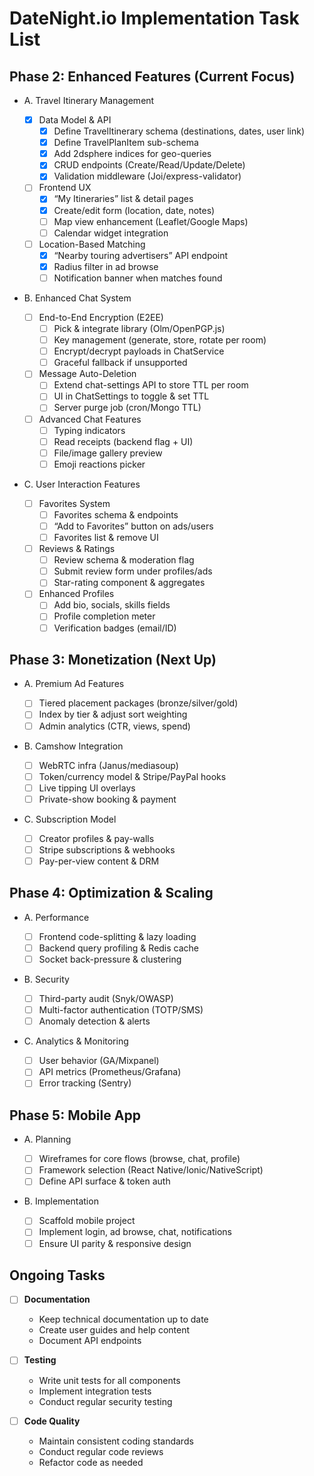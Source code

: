 # DateNight.io Implementation Task List

## Phase 2: Enhanced Features (Current Focus)

- A. Travel Itinerary Management

  - [x] Data Model & API
    - [x] Define TravelItinerary schema (destinations, dates, user link)
    - [x] Define TravelPlanItem sub-schema
    - [x] Add 2dsphere indices for geo-queries
    - [x] CRUD endpoints (Create/Read/Update/Delete)
    - [x] Validation middleware (Joi/express-validator)
  - [ ] Frontend UX
    - [x] “My Itineraries” list & detail pages
    - [x] Create/edit form (location, date, notes)
    - [ ] Map view enhancement (Leaflet/Google Maps)
    - [ ] Calendar widget integration
  - [ ] Location-Based Matching
    - [x] “Nearby touring advertisers” API endpoint
    - [x] Radius filter in ad browse
    - [ ] Notification banner when matches found

- B. Enhanced Chat System

  - [ ] End-to-End Encryption (E2EE)
    - [ ] Pick & integrate library (Olm/OpenPGP.js)
    - [ ] Key management (generate, store, rotate per room)
    - [ ] Encrypt/decrypt payloads in ChatService
    - [ ] Graceful fallback if unsupported
  - [ ] Message Auto-Deletion
    - [ ] Extend chat-settings API to store TTL per room
    - [ ] UI in ChatSettings to toggle & set TTL
    - [ ] Server purge job (cron/Mongo TTL)
  - [ ] Advanced Chat Features
    - [ ] Typing indicators
    - [ ] Read receipts (backend flag + UI)
    - [ ] File/image gallery preview
    - [ ] Emoji reactions picker

- C. User Interaction Features
  - [ ] Favorites System
    - [ ] Favorites schema & endpoints
    - [ ] “Add to Favorites” button on ads/users
    - [ ] Favorites list & remove UI
  - [ ] Reviews & Ratings
    - [ ] Review schema & moderation flag
    - [ ] Submit review form under profiles/ads
    - [ ] Star-rating component & aggregates
  - [ ] Enhanced Profiles
    - [ ] Add bio, socials, skills fields
    - [ ] Profile completion meter
    - [ ] Verification badges (email/ID)

## Phase 3: Monetization (Next Up)

- A. Premium Ad Features

  - [ ] Tiered placement packages (bronze/silver/gold)
  - [ ] Index by tier & adjust sort weighting
  - [ ] Admin analytics (CTR, views, spend)

- B. Camshow Integration

  - [ ] WebRTC infra (Janus/mediasoup)
  - [ ] Token/currency model & Stripe/PayPal hooks
  - [ ] Live tipping UI overlays
  - [ ] Private-show booking & payment

- C. Subscription Model
  - [ ] Creator profiles & pay-walls
  - [ ] Stripe subscriptions & webhooks
  - [ ] Pay-per-view content & DRM

## Phase 4: Optimization & Scaling

- A. Performance

  - [ ] Frontend code-splitting & lazy loading
  - [ ] Backend query profiling & Redis cache
  - [ ] Socket back-pressure & clustering

- B. Security

  - [ ] Third-party audit (Snyk/OWASP)
  - [ ] Multi-factor authentication (TOTP/SMS)
  - [ ] Anomaly detection & alerts

- C. Analytics & Monitoring
  - [ ] User behavior (GA/Mixpanel)
  - [ ] API metrics (Prometheus/Grafana)
  - [ ] Error tracking (Sentry)

## Phase 5: Mobile App

- A. Planning

  - [ ] Wireframes for core flows (browse, chat, profile)
  - [ ] Framework selection (React Native/Ionic/NativeScript)
  - [ ] Define API surface & token auth

- B. Implementation
  - [ ] Scaffold mobile project
  - [ ] Implement login, ad browse, chat, notifications
  - [ ] Ensure UI parity & responsive design

## Ongoing Tasks

- [ ] **Documentation**

  - Keep technical documentation up to date
  - Create user guides and help content
  - Document API endpoints

- [ ] **Testing**

  - Write unit tests for all components
  - Implement integration tests
  - Conduct regular security testing

- [ ] **Code Quality**
  - Maintain consistent coding standards
  - Conduct regular code reviews
  - Refactor code as needed
